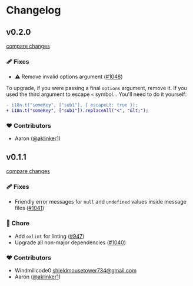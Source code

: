 # Changelog

## v0.2.0

[compare changes](https://github.com/wxt-dev/wxt/compare/i18n-v0.1.1...i18n-v0.2.0)

### 🩹 Fixes

- ⚠️  Remove invalid options argument ([#1048](https://github.com/wxt-dev/wxt/pull/1048))

To upgrade, if you were passing a final `options` argument, remove it. If you used the third argument to escape `<` symbol... You'll need to do it yourself:

```diff
- i18n.t("someKey", ["sub1"], { escapeLt: true });
+ i18n.t("someKey", ["sub1"]).replaceAll("<", "&lt;");
```

### ❤️ Contributors

- Aaron ([@aklinker1](http://github.com/aklinker1))

## v0.1.1

[compare changes](https://github.com/wxt-dev/wxt/compare/i18n-v0.1.0...i18n-v0.1.1)

### 🩹 Fixes

- Friendly error messages for `null` and `undefined` values inside message files ([#1041](https://github.com/wxt-dev/wxt/pull/1041))

### 🏡 Chore

- Add  `oxlint` for linting ([#947](https://github.com/wxt-dev/wxt/pull/947))
- Upgrade all non-major dependencies ([#1040](https://github.com/wxt-dev/wxt/pull/1040))

### ❤️ Contributors

- Windmillcode0 <shieldmousetower734@gmail.com>
- Aaron ([@aklinker1](http://github.com/aklinker1))
